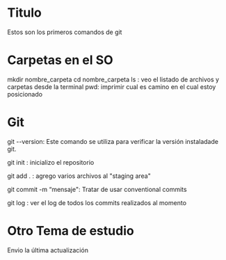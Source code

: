 # Titulo

Estos son los primeros comandos de git 


# Carpetas en el SO 

mkdir nombre_carpeta
cd nombre_carpeta 
ls : veo el listado de archivos y carpetas desde la terminal 
pwd: imprimir cual es camino en el cual estoy posicionado

# Git

git --version: Este comando se utiliza para verificar la versión instaladade git.

git init : inicializo el repositorio 

git add .  : agrego varios archivos al "staging area"

git commit -m “mensaje":  Tratar de usar conventional commits 

git log : ver el log de todos los commits realizados al momento

# Otro Tema de estudio 

Envio la última actualización 